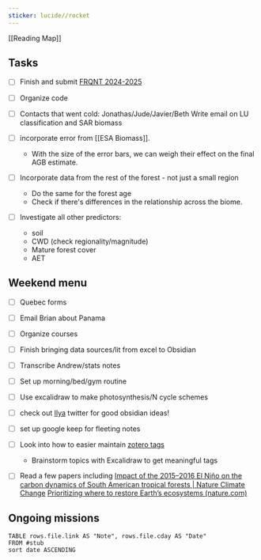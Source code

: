 ```yaml
---
sticker: lucide//rocket
---
```

[[Reading Map]]

## Tasks
- [ ] Finish and submit [FRQNT 2024-2025](https://frq.gouv.qc.ca/en/program/frqnt-2024-2025-doctoral-training-scholarships/)
- [ ] Organize code
- [ ] Contacts that went cold: Jonathas/Jude/Javier/Beth
	Write email on LU classification and SAR biomass

- [ ] incorporate error from [[ESA Biomass]].
	- With the size of the error bars, we can weigh their effect on the final AGB estimate.

- [ ] Incorporate data from the rest of the forest - not just a small region
	- Do the same for the forest age
	- Check if there's differences in the relationship across the biome.

- [ ] Investigate all other predictors:
	- soil
	- CWD (check regionality/magnitude)
	- Mature forest cover
	- AET

## Weekend menu
- [ ] Quebec forms
- [ ] Email Brian about Panama
- [ ] Organize courses
- [ ] Finish bringing data sources/lit from excel to Obsidian
- [ ] Transcribe Andrew/stats notes
- [ ] Set up morning/bed/gym routine
- [ ] Use excalidraw to make photosynthesis/N cycle schemes
- [ ] check out [Ilya](https://twitter.com/Artifexx) twitter for good obsidian ideas!
- [ ] set up google keep for fleeting notes
- [ ] Look into how to easier maintain [zotero tags](https://pressbooks.library.yorku.ca/masteringzotero/chapter/working-with-tags/)
	- Brainstorm topics with Excalidraw to get meaningful tags
- [ ] Read a few papers
	including [Impact of the 2015–2016 El Niño on the carbon dynamics of South American tropical forests | Nature Climate Change](https://www.nature.com/articles/s41558-023-01777-3)
	[Prioritizing where to restore Earth’s ecosystems (nature.com)](https://www.nature.com/articles/d41586-020-02750-2)



## Ongoing missions
```dataview
TABLE rows.file.link AS "Note", rows.file.cday AS "Date"  
FROM #stub
sort date ASCENDING
```


